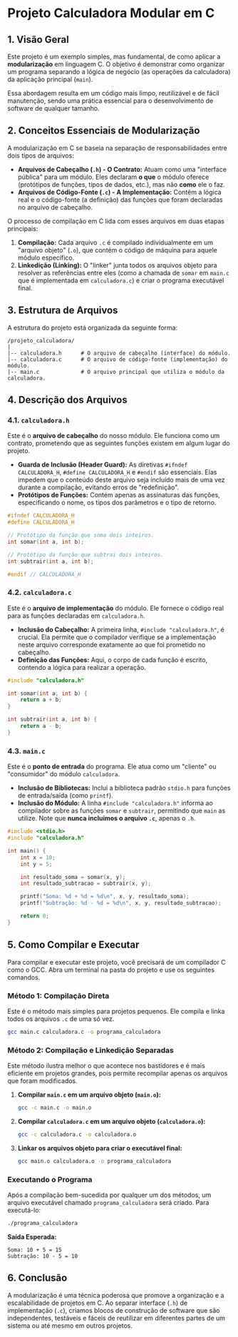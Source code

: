 # Projeto Calculadora Modular em C

## 1. Visão Geral

Este projeto é um exemplo simples, mas fundamental, de como aplicar a **modularização** em linguagem C. O objetivo é demonstrar como organizar um programa separando a lógica de negócio (as operações da calculadora) da aplicação principal (`main`).

Essa abordagem resulta em um código mais limpo, reutilizável e de fácil manutenção, sendo uma prática essencial para o desenvolvimento de software de qualquer tamanho.

## 2. Conceitos Essenciais de Modularização

A modularização em C se baseia na separação de responsabilidades entre dois tipos de arquivos:

* **Arquivos de Cabeçalho (`.h`) - O Contrato:** Atuam como uma "interface pública" para um módulo. Eles declaram **o que** o módulo oferece (protótipos de funções, tipos de dados, etc.), mas não **como** ele o faz.
* **Arquivos de Código-Fonte (`.c`) - A Implementação:** Contêm a lógica real e o código-fonte (a definição) das funções que foram declaradas no arquivo de cabeçalho.

O processo de compilação em C lida com esses arquivos em duas etapas principais:
1.  **Compilação:** Cada arquivo `.c` é compilado individualmente em um "arquivo objeto" (`.o`), que contém o código de máquina para aquele módulo específico.
2.  **Linkedição (Linking):** O "linker" junta todos os arquivos objeto para resolver as referências entre eles (como a chamada de `somar` em `main.c` que é implementada em `calculadora.c`) e criar o programa executável final.

## 3. Estrutura de Arquivos

A estrutura do projeto está organizada da seguinte forma:

```
/projeto_calculadora/
|
|-- calculadora.h      # O arquivo de cabeçalho (interface) do módulo.
|-- calculadora.c      # O arquivo de código-fonte (implementação) do módulo.
|-- main.c             # O arquivo principal que utiliza o módulo da calculadora.
```

## 4. Descrição dos Arquivos

### 4.1. `calculadora.h`

Este é o **arquivo de cabeçalho** do nosso módulo. Ele funciona como um contrato, prometendo que as seguintes funções existem em algum lugar do projeto.

* **Guarda de Inclusão (Header Guard):** As diretivas `#ifndef CALCULADORA_H`, `#define CALCULADORA_H` e `#endif` são essenciais. Elas impedem que o conteúdo deste arquivo seja incluído mais de uma vez durante a compilação, evitando erros de "redefinição".
* **Protótipos de Funções:** Contém apenas as assinaturas das funções, especificando o nome, os tipos dos parâmetros e o tipo de retorno.

```c
#ifndef CALCULADORA_H
#define CALCULADORA_H

// Protótipo da função que soma dois inteiros.
int somar(int a, int b);

// Protótipo da função que subtrai dois inteiros.
int subtrair(int a, int b);

#endif // CALCULADORA_H
```

### 4.2. `calculadora.c`

Este é o **arquivo de implementação** do módulo. Ele fornece o código real para as funções declaradas em `calculadora.h`.

* **Inclusão do Cabeçalho:** A primeira linha, `#include "calculadora.h"`, é crucial. Ela permite que o compilador verifique se a implementação neste arquivo corresponde exatamente ao que foi prometido no cabeçalho.
* **Definição das Funções:** Aqui, o corpo de cada função é escrito, contendo a lógica para realizar a operação.

```c
#include "calculadora.h"

int somar(int a, int b) {
    return a + b;
}

int subtrair(int a, int b) {
    return a - b;
}
```

### 4.3. `main.c`

Este é o **ponto de entrada** do programa. Ele atua como um "cliente" ou "consumidor" do módulo `calculadora`.

* **Inclusão de Bibliotecas:** Inclui a biblioteca padrão `stdio.h` para funções de entrada/saída (como `printf`).
* **Inclusão do Módulo:** A linha `#include "calculadora.h"` informa ao compilador sobre as funções `somar` e `subtrair`, permitindo que `main` as utilize. Note que **nunca incluímos o arquivo `.c`**, apenas o `.h`.

```c
#include <stdio.h>
#include "calculadora.h"

int main() {
    int x = 10;
    int y = 5;

    int resultado_soma = somar(x, y);
    int resultado_subtracao = subtrair(x, y);

    printf("Soma: %d + %d = %d\n", x, y, resultado_soma);
    printf("Subtração: %d - %d = %d\n", x, y, resultado_subtracao);

    return 0;
}
```

## 5. Como Compilar e Executar

Para compilar e executar este projeto, você precisará de um compilador C como o GCC. Abra um terminal na pasta do projeto e use os seguintes comandos.

### Método 1: Compilação Direta

Este é o método mais simples para projetos pequenos. Ele compila e linka todos os arquivos `.c` de uma só vez.

```sh
gcc main.c calculadora.c -o programa_calculadora
```

### Método 2: Compilação e Linkedição Separadas

Este método ilustra melhor o que acontece nos bastidores e é mais eficiente em projetos grandes, pois permite recompilar apenas os arquivos que foram modificados.

1.  **Compilar `main.c` em um arquivo objeto (`main.o`):**
    ```sh
    gcc -c main.c -o main.o
    ```

2.  **Compilar `calculadora.c` em um arquivo objeto (`calculadora.o`):**
    ```sh
    gcc -c calculadora.c -o calculadora.o
    ```

3.  **Linkar os arquivos objeto para criar o executável final:**
    ```sh
    gcc main.o calculadora.o -o programa_calculadora
    ```

### Executando o Programa

Após a compilação bem-sucedida por qualquer um dos métodos, um arquivo executável chamado `programa_calculadora` será criado. Para executá-lo:

```sh
./programa_calculadora
```

**Saída Esperada:**
```
Soma: 10 + 5 = 15
Subtração: 10 - 5 = 10
```

## 6. Conclusão

A modularização é uma técnica poderosa que promove a organização e a escalabilidade de projetos em C. Ao separar interface (`.h`) de implementação (`.c`), criamos blocos de construção de software que são independentes, testáveis e fáceis de reutilizar em diferentes partes de um sistema ou até mesmo em outros projetos.